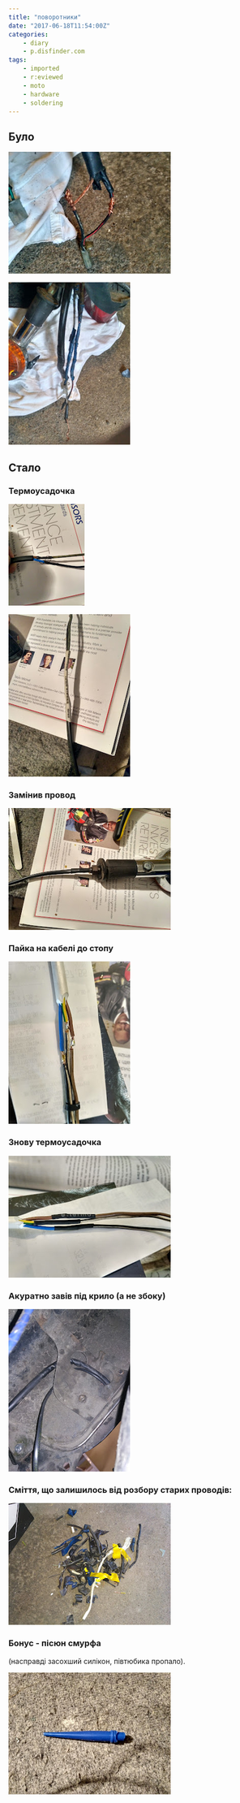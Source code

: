 ```yaml
---
title: "поворотники"
date: "2017-06-18T11:54:00Z"
categories:
    - diary
    - p.disfinder.com
tags:
    - imported
    - r:eviewed
    - moto
    - hardware
    - soldering
---
```

<!--more-->
## Було

[![](thumb_00.jpg)](img00.jpg)

[![](thumb_01.jpg)](img01.jpg)

## Стало

### Термоусадочка  

[![](thumb_02.jpg)](img02.jpg)

[![](thumb_03.jpg)](img03.jpg)

### Замінив провод

[![](thumb_04.jpg)](img04.jpg)

### Пайка на кабелі до стопу

[![](thumb_05.jpg)](img05.jpg)

### Знову термоусадочка

[![](thumb_06.jpg)](img06.jpg)

### Акуратно завів під крило (а не збоку)

[![](thumb_07.jpg)](img07.jpg)

### Сміття, що залишилось від розбору старих проводів:  

[![](thumb_08.jpg)](img08.jpg)

### Бонус - пісюн смурфа

(насправді засохший силікон, півтюбика пропало).

[![](thumb_09.jpg)](img09.jpg)
